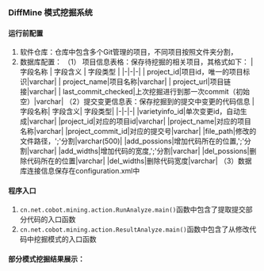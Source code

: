 ### DiffMine 模式挖掘系统
#### 运行前配置
1. 软件仓库：仓库中包含多个Git管理的项目，不同项目按照文件夹分割，
2. 数据库配置：
    （1） 项目信息表格：保存待挖掘的相关项目，其格式如下：
    | 字段名称 | 字段含义 | 字段类型 |
    |-|-|-|
    | project_id|项目id，唯一的项目标识|varchar|
    | project_name|项目名称|varchar|
    | project_url|项目链接|varchar|
    | last_commit_checked|上次挖掘进行到那一次commit（初始空）|varchar|
    （2）提交变更信息表：保存挖掘到的提交中变更的代码信息
    | 字段名称| 字段含义| 字段类型|
    |-|-|-|
    |varietyinfo_id|单次变更id，自动生成|varchar|
    |project_id|对应的项目id|varchar|
    |project_name|对应的项目名称|varchar|
    |project_commit_id|对应的提交号|varchar|
    |file_path|修改的文件路径，';'分割|varchar(500)|
    |add_possions|增加代码所在的位置,';'分割|varchar|
    |add_widths|增加代码的宽度,';'分割|varchar|
    |del_possions|删除代码所在的位置|varchar|
    |del_widths|删除代码宽度|varchar|
    （3）数据库连接信息保存在configuration.xml中


#### 程序入口
1. `cn.net.cobot.mining.action.RunAnalyze.main()`函数中包含了提取提交部分代码的入口函数
2. `cn.net.cobot.mining.action.ResultAnalyze.main()`函数中包含了从修改代码中挖掘模式的入口函数

#### 部分模式挖掘结果展示：